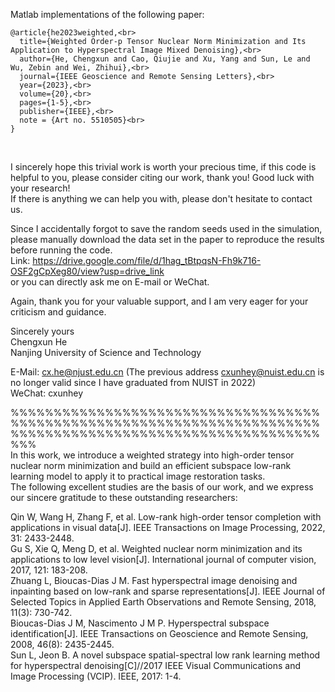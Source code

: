 Matlab implementations of the following paper:

```
@article{he2023weighted,<br>
  title={Weighted Order-p Tensor Nuclear Norm Minimization and Its Application to Hyperspectral Image Mixed Denoising},<br>
  author={He, Chengxun and Cao, Qiujie and Xu, Yang and Sun, Le and Wu, Zebin and Wei, Zhihui},<br>
  journal={IEEE Geoscience and Remote Sensing Letters},<br>
  year={2023},<br>
  volume={20},<br>
  pages={1-5},<br>
  publisher={IEEE},<br>
  note = {Art no. 5510505}<br>
}
```
<br>

I sincerely hope this trivial work is worth your precious time, if this code is helpful to you, please consider citing our work, thank you! Good luck with your research!<br>
If there is anything we can help you with, please don't hesitate to contact us.<br>

Since I accidentally forgot to save the random seeds used in the simulation, please manually download the data set in the paper to reproduce the results before running the code.<br>
Link: https://drive.google.com/file/d/1hag_tBtpqsN-Fh9k716-OSF2gCpXeg80/view?usp=drive_link<br>
or you can directly ask me on E-mail or WeChat.<br>

Again, thank you for your valuable support, and I am very eager for your criticism and guidance.<br>

Sincerely yours<br>
Chengxun He<br>
Nanjing University of Science and Technology<br>

E-Mail: cx.he@njust.edu.cn (The previous address cxunhey@nuist.edu.cn is no longer valid since I have graduated from NUIST in 2022)<br>
WeChat: cxunhey<br>

%%%%%%%%%%%%%%%%%%%%%%%%%%%%%%%%%%%%%%%%%%%%%%%%%%%%%%%%%%%%%%%%%%%%%%%%%%%%%%%%%%%%%%%%%%%%%%%%%%%%%%%%%%%%%%%<br>
In this work, we introduce a weighted strategy into high-order tensor nuclear norm minimization and build an efficient subspace low-rank learning model to apply it to practical image restoration tasks. <br>
The following excellent studies are the basis of our work, and we express our sincere gratitude to these outstanding researchers:<br>

Qin W, Wang H, Zhang F, et al. Low-rank high-order tensor completion with applications in visual data[J]. IEEE Transactions on Image Processing, 2022, 31: 2433-2448.<br>
Gu S, Xie Q, Meng D, et al. Weighted nuclear norm minimization and its applications to low level vision[J]. International journal of computer vision, 2017, 121: 183-208.<br>
Zhuang L, Bioucas-Dias J M. Fast hyperspectral image denoising and inpainting based on low-rank and sparse representations[J]. IEEE Journal of Selected Topics in Applied Earth Observations and Remote Sensing, 2018, 11(3): 730-742.<br>
Bioucas-Dias J M, Nascimento J M P. Hyperspectral subspace identification[J]. IEEE Transactions on Geoscience and Remote Sensing, 2008, 46(8): 2435-2445.<br>
Sun L, Jeon B. A novel subspace spatial-spectral low rank learning method for hyperspectral denoising[C]//2017 IEEE Visual Communications and Image Processing (VCIP). IEEE, 2017: 1-4.<br>
